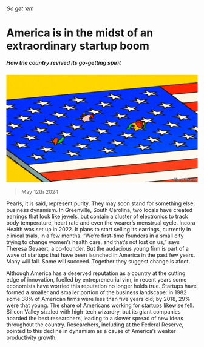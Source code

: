###### Go get ‘em

# America is in the midst of an extraordinary startup boom 

##### How the country revived its go-getting spirit 

![image](images/20240518_FND001.jpg) 

> May 12th 2024 

Pearls, it is said, represent purity. They may soon stand for something else: business dynamism. In Greenville, South Carolina, two locals have created earrings that look like jewels, but contain a cluster of electronics to track body temperature, heart rate and even the wearer’s menstrual cycle. Incora Health was set up in 2022. It plans to start selling its earrings, currently in clinical trials, in a few months. “We’re first-time founders in a small city trying to change women’s health care, and that’s not lost on us,” says Theresa Gevaert, a co-founder. But the audacious young firm is part of a wave of startups that have been launched in America in the past few years. Many will fail. Some will succeed. Together they suggest change is afoot.

Although America has a deserved reputation as a country at the cutting edge of innovation, fuelled by entrepreneurial vim, in recent years some economists have worried this reputation no longer holds true. Startups have formed a smaller and smaller portion of the business landscape: in 1982 some 38% of American firms were less than five years old; by 2018, 29% were that young. The share of Americans working for startups likewise fell. Silicon Valley sizzled with high-tech wizardry, but its giant companies hoarded the best researchers, leading to a slower spread of new ideas throughout the country. Researchers, including at the Federal Reserve, pointed to this decline in dynamism as a cause of America’s weaker productivity growth.

